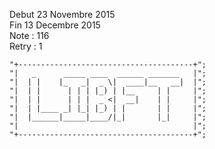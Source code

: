 Debut 23 Novembre 2015  
Fin 13 Decembre 2015  
Note : 116  
Retry : 1  

	"+---------------------------------------+";
	"|   _      _____ ____  ______ _______   |";
	"|  | |    |_   _|  _ \|  ____|__   __|  |";
	"|  | |      | | | |_) | |__     | |     |";
	"|  | |      | | |  _ <|  __|    | |     |";
	"|  | |____ _| |_| |_) | |       | |     |";
	"|  |______|_____|____/|_|       |_|     |";
	"|                                       |";
	"+---------------------------------------+";
